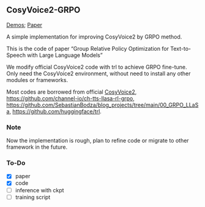 ## CosyVoice2-GRPO

[Demos](https://ryuclc.github.io/LLM-TTS-GRPO/); [Paper](https://arxiv.org/abs/2509.18798)

A simple implementation for improving CosyVoice2 by GRPO method.

This is the code of paper “Group Relative Policy Optimization for Text-to-Speech with Large Language Models”

We modify official CosyVoice2 code with trl to achieve GRPO fine-tune. Only need the CosyVoice2 environment, without need to install any other modules or frameworks.

Most codes are borrowed from official [CosyVoice2](https://github.com/FunAudioLLM/CosyVoice), https://github.com/channel-io/ch-tts-llasa-rl-grpo, https://github.com/SebastianBodza/blog_projects/tree/main/00_GRPO_LLaSa, https://github.com/huggingface/trl.


### Note

Now the implementation is rough, plan to refine code or migrate to other framework in the future.


### To-Do

- [x] paper
- [x] code
- [ ] inference with ckpt
- [ ] training script
